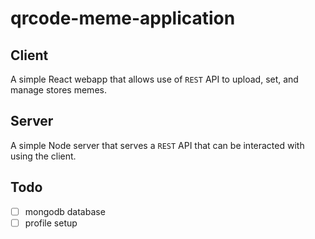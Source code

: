 # qrcode-meme-application

## Client
A simple React webapp that allows use of `REST` API to upload, set, and manage stores memes.

## Server
A simple Node server that serves a `REST` API that can be interacted with using the client.


## Todo
- [ ] mongodb database
- [ ] profile setup